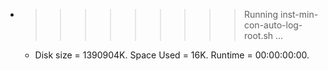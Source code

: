 * >>>>>>>>> Running inst-min-con-auto-log-root.sh ...
  * Disk size = 1390904K. Space Used = 16K. Runtime = 00:00:00:00.
